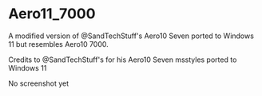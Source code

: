 # Aero11_7000

A modified version of @SandTechStuff's Aero10 Seven ported to Windows 11 but resembles Aero10 7000.

Credits to @SandTechStuff's for his Aero10 Seven msstyles ported to Windows 11

No screenshot yet
